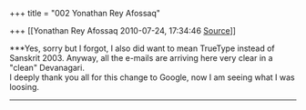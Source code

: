+++
title = "002 Yonathan Rey Afossaq"

+++
[[Yonathan Rey Afossaq	2010-07-24, 17:34:46 [Source](https://groups.google.com/g/samskrita/c/tSYUv0-pOE0)]]



***Yes, sorry but I forgot, I also did want to mean TrueType instead of Sanskrit 2003. Anyway, all the e-mails are arriving here very clear in a "clean" Devanagari.  
I deeply thank you all for this change to Google, now I am seeing what I was loosing.  
***

